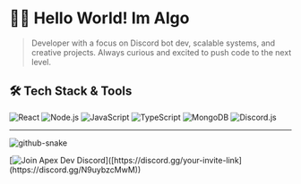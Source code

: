 # 👋🏼 Hello World! Im Algo

> Developer with a focus on Discord bot dev, scalable systems, and creative projects.
>  Always curious and excited to push code to the next level.

## 🛠️ Tech Stack & Tools

![React](https://img.shields.io/badge/react-%2320232a.svg?style=for-the-badge&logo=react&logoColor=%2361DAFB)
![Node.js](https://img.shields.io/badge/Node.js-339933?style=for-the-badge&logo=node.js&logoColor=white)
![JavaScript](https://img.shields.io/badge/javascript-%23323330.svg?style=for-the-badge&logo=javascript&logoColor=%23F7DF1E)
![TypeScript](https://img.shields.io/badge/TypeScript-%233178C6.svg?style=for-the-badge&logo=typescript&logoColor=white)
![MongoDB](https://img.shields.io/badge/MongoDB-%234ea94b.svg?style=for-the-badge&logo=mongodb&logoColor=white)
![Discord.js](https://img.shields.io/badge/discord.js-5865F2?style=for-the-badge&logo=discord&logoColor=white)


---

<picture>
  <source media="(prefers-color-scheme: dark)" srcset="https://raw.githubusercontent.com/tobiasmeyhoefer/tobiasmeyhoefer/output/github-snake-dark.svg" />
  <source media="(prefers-color-scheme: light)" srcset="https://raw.githubusercontent.com/tobiasmeyhoefer/tobiasmeyhoefer/output/github-snake.svg" />
  <img alt="github-snake" src="https://raw.githubusercontent.com/tobiasmeyhoefer/tobiasmeyhoefer/output/github-snake.svg" />
</picture>

[![Join Apex Dev Discord]([https://img.shields.io/badge/Join-Apex_Dev-7289DA?style=for-the-badge&logo=discord&logoColor=white](https://cdn.discordapp.com/attachments/1407390189688459297/1407394995656327218/b9fea93569df5e0d51a306faf08863cd.jpg?ex=68a5f23b&is=68a4a0bb&hm=25da341b719b61a993001edfabd3274b95d95ccd3edcf8ce593b38041f5acf54&))]([https://discord.gg/your-invite-link](https://discord.gg/N9uybzcMwM))
